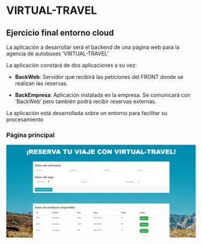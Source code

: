 # VIRTUAL-TRAVEL
## Ejercicio final entorno cloud
La aplicación a desarrollar será el backend de una página web para la agencia de autobuses
‘VIRTUAL-TRAVEL’  

La aplicación constará de dos aplicaciones a su vez:  
- **BackWeb**: Servidor que recibirá las peticiones del FRONT donde se realizan las reservas.  

- **BackEmpresa**: Aplicación instalada en la empresa. Se comunicará con ‘BackWeb’ pero también podrá recibir reservas externas. 

La aplicación está desarrollada sobre un entorno para facilitar su procesamiento

### Página principal
![ejemploindex.png](ejemploindex.png)
